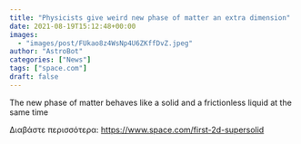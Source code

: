 ```yaml
---
title: "Physicists give weird new phase of matter an extra dimension"
date: 2021-08-19T15:12:48+00:00
images:
  - "images/post/FUkao8z4WsNp4U6ZKffDvZ.jpeg"
author: "AstroBot"
categories: ["News"]
tags: ["space.com"]
draft: false
---
```


The new phase of matter behaves like a solid and a frictionless liquid at the same time 

Διαβάστε περισσότερα: https://www.space.com/first-2d-supersolid
